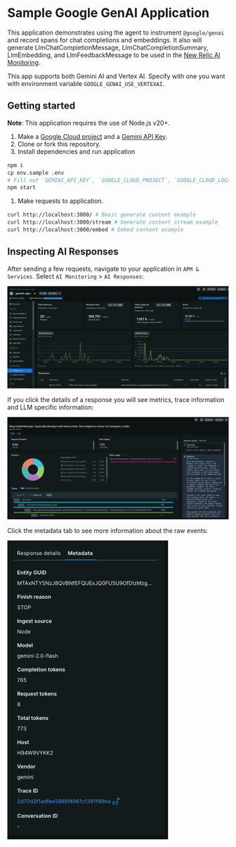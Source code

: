 # Sample Google GenAI Application

This application demonstrates using the agent to instrument `@google/genai` and record spans for chat completions and embeddings.  It also will generate LlmChatCompletionMessage, LlmChatCompletionSummary, LlmEmbedding, and LlmFeedbackMessage to be used in the [New Relic AI Monitoring](https://newrelic.com/platform/ai-monitoring).

This app supports both Gemini AI and Vertex AI. Specify with one you want with environment variable `GOOGLE_GENAI_USE_VERTEXAI`.

## Getting started

**Note**: This application requires the use of Node.js v20+.

1. Make a [Google Cloud project](https://console.cloud.google.com/) and a [Gemini API Key](https://aistudio.google.com/app/apikey).
2. Clone or fork this repository.
3. Install dependencies and run application

```sh
npm i
cp env.sample .env
# Fill out `GEMINI_API_KEY`, `GOOGLE_CLOUD_PROJECT`, `GOOGLE_CLOUD_LOCATION`, `NEW_RELIC_LICENSE_KEY` in .env and save 
npm start
```

1. Make requests to application.

```sh
curl http://localhost:3000/ # Basic generate content example
curl http://localhost:3000/stream # Generate content stream example
curl http://localhost:3000/embed # Embed content example
```

## Inspecting AI Responses

After sending a few requests, navigate to your application in `APM & Services`.  Select `AI Monitoring` > `AI Responses`:

![AI Responses Landing](./images/ai-home.png?raw=true "AI Responses Landing")

If you click the details of a response you will see metrics, trace information and LLM specific information:

![AI Response](./images/response-details.png?raw=true "AI Response Details")

Click the metadata tab to see more information about the raw events:

![AI Response Meta](./images/response-metadata.png?raw=true "AI Response Meta")
